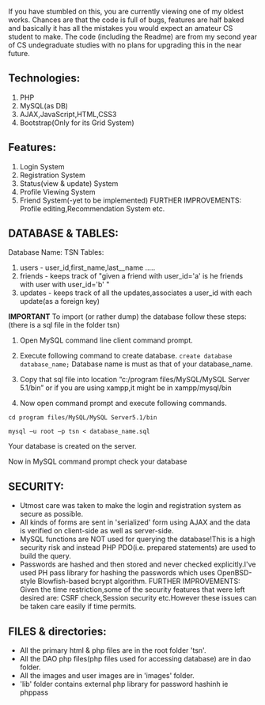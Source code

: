 If you have stumbled on this, you are currently viewing one of my oldest works. Chances are that the code is full of bugs, features are half baked and basically it has all the mistakes you would expect an amateur CS student to make. The code (including the Readme) are from my second year of CS undegraduate studies with no plans for upgrading this in the near future.

## Technologies:
1. PHP
2. MySQL(as DB)
3. AJAX,JavaScript,HTML,CSS3
4. Bootstrap(Only for its Grid System)
 
## Features:
1. Login System
2. Registration System
3. Status(view & update) System
4. Profile Viewing System
5. Friend System(-yet to be implemented)
FURTHER IMPROVEMENTS: Profile editing,Recommendation System etc.

## DATABASE & TABLES:

Database Name: TSN
Tables:
1. users - user_id,first_name,last__name .....
2. friends - keeps track of "given a friend with user_id='a' is he friends with user with user_id='b' "
3. updates - keeps track of all the updates,associates a user_id with each update(as a foreign key)

**IMPORTANT**
To import (or rather dump) the database follow these steps:
(there is a sql file in the folder tsn)
1. Open MySQL  command line client command prompt.
2. Execute following command to create database.
`create database database_name;` 
Database name is must as that of your database_name.

3. Copy that sql file into location “c:/program files/MySQL/MySQL Server 5.1/bin” or if you are using xampp,it might be in xampp/mysql/bin
4. Now open command prompt and execute following commands.

```
cd program files/MySQL/MySQL Server5.1/bin

mysql –u root –p tsn < database_name.sql
```
Your database is created on the server.

Now in MySQL command prompt check your database

## SECURITY:
* Utmost care was taken to make the login and registration system as secure as possible.
* All kinds of forms are sent in 'serialized' form using AJAX and the data is verified on client-side as well as server-side.
* MySQL functions are NOT used for querying the database!This is a high security risk and instead PHP PDO(i.e. prepared statements) are used to build the query.
* Passwords are hashed and then stored and never checked explicitly.I've used PH pass library for hashing the passwords which uses OpenBSD-style Blowfish-based bcrypt algorithm.
FURTHER IMPROVEMENTS: Given the time restriction,some of the security features that were left desired are: CSRF check,Session security etc.However these issues can 
		      be taken care easily if time permits.


## FILES & directories:
* All the primary html & php files are in the root folder 'tsn'.
* All the DAO php files(php files used for accessing database) are in dao folder.
* All the images and user images are in 'images' folder.
* 'lib' folder contains external php library for password hashinh ie phppass
